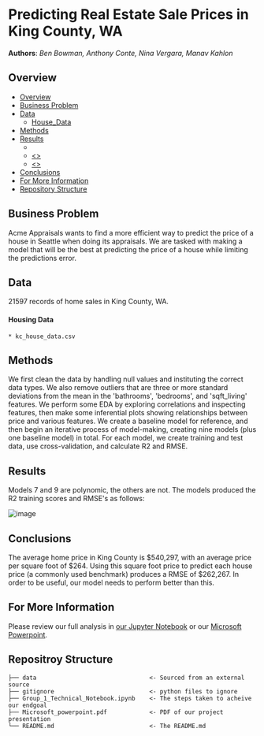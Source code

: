# Predicting Real Estate Sale Prices in King County, WA *<Appraisal Firm>*
 
**Authors**: *Ben Bowman, Anthony Conte, Nina Vergara, Manav Kahlon*
  
## Overview
- [Overview](#Overview)
- [Business Problem](#Business-Problem)
- [Data](#Data)
   - [House_Data](#Housing-Data)
- [Methods](#Methods)
- [Results](#Results)
    - [](#<>)
    - [<>](#<>)
    - [<>](#<>)
- [Conclusions](#Conclusions)
- [For More Information](#For-More-Information)
- [Repository Structure](#Repository-Structure)
  

## Business Problem
Acme Appraisals wants to find a more efficient way to predict the price of a house in Seattle when doing its appraisals. We are tasked with making a model that will be the best at predicting the price of a house while limiting the predictions error.   
 
## Data
21597 records of home sales in King County, WA.  
#### Housing Data
    * kc_house_data.csv
    
    
## Methods
 We first clean the data by handling null values and instituting the correct data types.  We also remove outliers that are three or more standard deviations from the mean in the 'bathrooms', 'bedrooms', and 'sqft_living' features.  We perform some EDA by exploring correlations and inspecting features, then make some inferential plots showing relationships between price and various features.  We create a baseline model for reference, and then begin an iterative process of model-making, creating nine models (plus one baseline model) in total.  For each model, we create training and test data, use cross-validation, and calculate R2 and RMSE.  
    
    
## Results
Models 7 and 9 are polynomic, the others are not.  The models produced the R2 training scores and RMSE's as follows:

  ![image](https://user-images.githubusercontent.com/82840623/125812005-debaf0eb-40e9-439c-846a-10924b635668.png)

    
    
## Conclusions
The average home price in King County is $540,297, with an average price per square foot of $264.  Using this square foot price to predict each house price (a commonly used benchmark) produces a RMSE of $262,267. In order to be useful, our model needs to perform better than this.  
    
    
## For More Information
    
Please review our full analysis in [our Jupyter Notebook](./Notebook.ipynb) or our [Microsoft Powerpoint](./Microsoft_powerpoint.pdf).    
    
## Repositroy Structure
 ```
├── data                                <- Sourced from an external source
├── gitignore                           <- python files to ignore 
├── Group_1_Technical_Notebook.ipynb    <- The steps taken to acheive our endgoal
├── Microsoft_powerpoint.pdf            <- PDF of our project presentation                        
└── README.md                           <- The README.md

```

